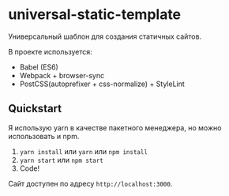# universal-static-template
Универсальный шаблон для создания статичных сайтов.

В проекте используется:
- Babel (ES6)
- Webpack + browser-sync
- PostCSS(autoprefixer + css-normalize) + StyleLint

## Quickstart
Я использую yarn в качестве пакетного менеджера, но можно использовать и npm.

1. `yarn install` или `yarn` или `npm install`
2. `yarn start` или `npm start`
3. Code!

Сайт доступен по адресу `http://localhost:3000`.
